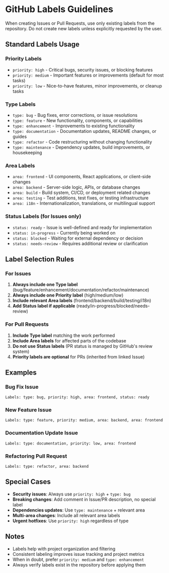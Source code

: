 # GitHub Labels Guidelines

When creating Issues or Pull Requests, use only existing labels from the repository. Do not create new labels unless explicitly requested by the user.

## Standard Labels Usage

### Priority Labels
- `priority: high` - Critical bugs, security issues, or blocking features
- `priority: medium` - Important features or improvements (default for most tasks)
- `priority: low` - Nice-to-have features, minor improvements, or cleanup tasks

### Type Labels
- `type: bug` - Bug fixes, error corrections, or issue resolutions
- `type: feature` - New functionality, components, or capabilities
- `type: enhancement` - Improvements to existing functionality
- `type: documentation` - Documentation updates, README changes, or guides
- `type: refactor` - Code restructuring without changing functionality
- `type: maintenance` - Dependency updates, build improvements, or housekeeping

### Area Labels
- `area: frontend` - UI components, React applications, or client-side changes
- `area: backend` - Server-side logic, APIs, or database changes
- `area: build` - Build system, CI/CD, or deployment related changes
- `area: testing` - Test additions, test fixes, or testing infrastructure
- `area: i18n` - Internationalization, translations, or multilingual support

### Status Labels (for Issues only)
- `status: ready` - Issue is well-defined and ready for implementation
- `status: in-progress` - Currently being worked on
- `status: blocked` - Waiting for external dependency or decision
- `status: needs-review` - Requires additional review or clarification

## Label Selection Rules

### For Issues
1. **Always include one Type label** (bug/feature/enhancement/documentation/refactor/maintenance)
2. **Always include one Priority label** (high/medium/low)
3. **Include relevant Area labels** (frontend/backend/build/testing/i18n)
4. **Add Status label if applicable** (ready/in-progress/blocked/needs-review)

### For Pull Requests
1. **Include Type label** matching the work performed
2. **Include Area labels** for affected parts of the codebase
3. **Do not use Status labels** (PR status is managed by GitHub's review system)
4. **Priority labels are optional** for PRs (inherited from linked Issue)

## Examples

### Bug Fix Issue
```
Labels: type: bug, priority: high, area: frontend, status: ready
```

### New Feature Issue
```
Labels: type: feature, priority: medium, area: backend, area: frontend
```

### Documentation Update Issue
```
Labels: type: documentation, priority: low, area: frontend
```

### Refactoring Pull Request
```
Labels: type: refactor, area: backend
```

## Special Cases

- **Security issues**: Always use `priority: high` + `type: bug`
- **Breaking changes**: Add comment in Issue/PR description, no special label
- **Dependencies updates**: Use `type: maintenance` + relevant area
- **Multi-area changes**: Include all relevant area labels
- **Urgent hotfixes**: Use `priority: high` regardless of type

## Notes

- Labels help with project organization and filtering
- Consistent labeling improves issue tracking and project metrics
- When in doubt, prefer `priority: medium` and `type: enhancement`
- Always verify labels exist in the repository before applying them